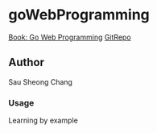 # goWebProgramming

[Book: Go Web Programming](https://www.manning.com/books/go-web-programming)
[GitRepo](https://github.com/sausheong/gwp/)

## Author

Sau Sheong Chang

### Usage

Learning by example
